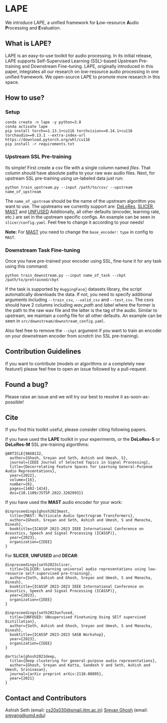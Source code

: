# LAPE
We introduce LAPE, a unified framework for **L**ow-resource **A**udio **P**rocessing and **E**valuation.

## What is LAPE?
LAPE is an easy-to-use toolkit for audio processing. In its initial release, LAPE supports Self-Supervised Learning (SSL)-based Upstream Pre-training and Downstream Fine-tuning. LAPE, originally introduced in this paper, integrates all our research on low-resource audio processing in one unified framework. We open-source LAPE to promote more research in this space.

## How to use?

### Setup
```
conda create -n lape -y python=3.8
conda activate lape
pip install torch==1.13.1+cu116 torchvision==0.14.1+cu116 torchaudio==0.13.1 --extra-index-url https://download.pytorch.org/whl/cu116
pip install -r requirements.txt
```

### Upstream SSL Pre-training

Its simple! First create a csv file with a single column named *files*. That column should have absolute paths to your raw wav audio files. Next, for upstream SSL pre-training using un-labeled data just run:

```
python train_upstream.py --input /path/to/csv/ --upstream name_of_upstream
```

The `name_of_upstream` should be the name of the upstream algorithm you want to use. The upstreams we currently support are: [DeLoRes](https://arxiv.org/abs/2203.13628), [SLICER](https://ieeexplore.ieee.org/document/10096970), [MAST](https://arxiv.org/abs/2211.01515) and [UNFUSED](https://arxiv.org/abs/2303.05668) Additionally, all other defaults (encoder, learning rate, etc.) are set in the upstream specific configs. An example can be seen in `slicer/config.yaml`. Feel free to change it according to your needs! 

**Note:** For [MAST](https://arxiv.org/abs/2211.01515) you need to change the `base_encoder:` `type` in config to `MAST`.

### Downstream Task Fine-tuning

Once you have pre-trained your encoder using SSL, fine-tune it for any task using this command:

```
python train_downstream.py --input name_of_task --ckpt /path/to/pretrained/ckpt
```

If the task is supported by `HuggingFace🤗` datasets library, the script automatically downloads the data. If not, you need to specify additional arguments including `--train_csv`, `--valid_csv` and `--test_csv`. The csvs should have 2 columns including *wav_path* and *label* where the former is the path to the raw wav file and the latter is the tag of the audio. Similar to upstream, we maintain a config file for all other defaults. An example can be seen in `src/downstream/downstream_config.yaml`.

Also feel free to remove the `--ckpt` argument if you want to train an encoder on your downstream encoder from *scratch* (no SSL pre-training).

## Contribution Guidelines
If you want to contribute (models or algorithms or a completely new feature!) please feel free to open an issue followed by a pull-request.

## Found a bug?
Please raise an issue and we will try our best to resolve it as-soon-as-possible!

## Cite
If you find this toolkit useful, please consider citing following papers.

If you have used the **LAPE** toolkit in your experiments, or the **DeLoRes-S** or **DeLoRes-M** SSL pre-training algorithms:
```
@ARTICLE{9868132,
  author={Ghosh, Sreyan and Seth, Ashish and Umesh, S},
  journal={IEEE Journal of Selected Topics in Signal Processing}, 
  title={Decorrelating Feature Spaces for Learning General-Purpose Audio Representations}, 
  year={2022},
  volume={16},
  number={6},
  pages={1402-1414},
  doi={10.1109/JSTSP.2022.3202093}}
```

If you have used the **MAST** audio encoder for your work:
```
@inproceedings{ghosh2023mast,
  title={MAST: Multiscale Audio Spectrogram Transformers},
  author={Ghosh, Sreyan and Seth, Ashish and Umesh, S and Manocha, Dinesh},
  booktitle={ICASSP 2023-2023 IEEE International Conference on Acoustics, Speech and Signal Processing (ICASSP)},
  year={2023},
  organization={IEEE}
}
```

For **SLICER**, **UNFUSED** and **DECAR**:
```
@inproceedings{seth2023slicer,
  title={SLICER: Learning universal audio representations using low-resource self-supervised pre-training},
  author={Seth, Ashish and Ghosh, Sreyan and Umesh, S and Manocha, Dinesh},
  booktitle={ICASSP 2023-2023 IEEE International Conference on Acoustics, Speech and Signal Processing (ICASSP)},
  year={2023},
  organization={IEEE}
}
```
```
@inproceedings{seth2023unfused,
  title={UNFUSED: UNsupervised Finetuning Using SElf supervised Distillation},
  author={Seth, Ashish and Ghosh, Sreyan and Umesh, S and Manocha, Dinesh},
  booktitle={ICASSP 2023-2023 SASB Workshop},
  year={2023},
  organization={IEEE}
}
```
```
@article{ghosh2021deep,
  title={Deep clustering for general-purpose audio representations},
  author={Ghosh, Sreyan and Katta, Sandesh V and Seth, Ashish and Umesh, Srinivasan},
  journal={arXiv preprint arXiv:2110.08895},
  year={2021}
}
```

## Contact and Contributors
Ashish Seth (email: cs20s030@smail.iitm.ac.in)
[Sreyan Ghosh](https://sreyan88.github.io/) (email: sreyang@umd.edu)
